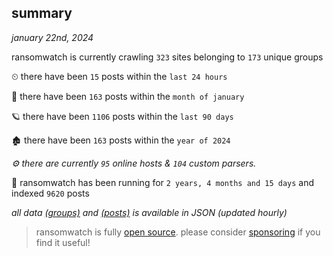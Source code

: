 
## summary
_january 22nd, 2024_

ransomwatch is currently crawling `323` sites belonging to `173` unique groups

⏲ there have been `15` posts within the `last 24 hours`

🦈 there have been `163` posts within the `month of january`

🪐 there have been `1106` posts within the `last 90 days`

🏚 there have been `163` posts within the `year of 2024`

_⚙️ there are currently `95` online hosts & `104` custom parsers._

🦕 ransomwatch has been running for `2 years, 4 months and 15 days` and indexed `9620` posts

_all data  [(groups)](http://ransomwhat.telemetry.ltd/groups) and [(posts)](http://ransomwhat.telemetry.ltd/posts) is available in JSON (updated hourly)_

> ransomwatch is fully [open source](https://github.com/joshhighet/ransomwatch#ransomwatch--). please consider [sponsoring](https://github.com/sponsors/joshhighet) if you find it useful!
